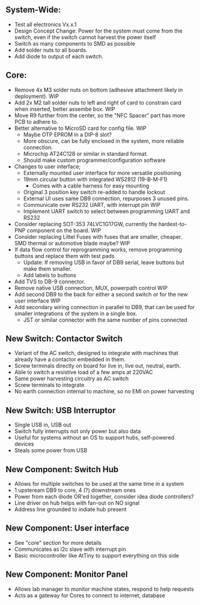 ## System-Wide:

* Test all electronics Vx.x.1
* Design Concept Change: Power for the system must come from the switch, even if the switch cannot harvest the power itself
* Switch as many components to SMD as possible
* Add solder nuts to all boards.
* Add diode to output of each switch.

## Core:

* Remove 4x M3 solder nuts on bottom (adhesive attachment likely in deployment). WIP
* Add 2x M2 tall solder nuts to left and right of card to constrain card when inserted, better assembe box. WIP
* Move R9 further from the center, so the "NFC Spacer" part has more PCB to adhere to.
* Better alternative to MicroSD card for config file. WIP
  * Maybe OTP EPROM in a DIP-8 slot?
  * More obscure, can be fully enclosed in the system, more reliable connection.
  * Microchip AT24C128 or similar in standard format.
  * Should make custom programmer/configuration software
* Changes to user interface;
  * Externally mounted user interface for more versatile positioning
  * 19mm circular button with integrated WS2812 (19-B-M-F1)
    * Comes with a cable harness for easy mounting
  * Original 3 position key switch re-added to handle lockout
  * External UI uses same DB9 connection, repurposes 3 unused pins. 
  * Communicate over RS232 UART, with interrupt pin WIP
  * Implement UART switch to select between programming UART and RS232
* Consider replacing SOT-353 74LVC1G17GW, currently the hardest-to-PNP component on the board. WIP
* Consider replacing Littel Fuses with fuses that are smaller, cheaper. SMD thermal or automotive blade maybe? WIP
* If data flow control for reprogramming works, remove programming buttons and replace them with test pads
  * Update: If removing USB in favor of DB9 serial, leave buttons but make them smaller.
  * Add labels to buttons
* Add TVS to DB-9 connector.
* Remove native USB connection, MUX, powerpath control WIP
* Add second DB9 to the back for either a second switch or for the new user interface WIP
* Add secondary wiring connection in parallel to DB9, that can be used for smaller integrations of the system in a single box.
  * JST or similar connector with the same number of pins connected

## New Switch: Contactor Switch
* Variant of the AC switch, designed to integrate with machines that already have a contactor embedded in them.
* Screw terminals directly on board for live in, live out, neutral, earth.
* Able to switch a resistive load of a few amps at 220VAC
* Same power harvesting circuitry as AC switch
* Screw terminals to integrate
* No earth connection internal to machine, so no EMI on power harvesting

## New Switch: USB Interruptor
* Single USB in, USB out
* Switch fully interrupts not only power but also data
* Useful for systems without an OS to support hubs, self-powered devices
* Steals some power from USB

## New Component: Switch Hub
* Allows for multiple switches to be used at the same time in a system
* 1 upsteream DB9 to core, 4 (?) downstream ones
* Power from each diode OR'ed together, consider idea diode controllers?
* Line driver on hub helps with fan-out on NO signal
* Address line grounded to indiate hub present

## New Component: User interface
* See "core" section for more details
* Communicates as i2c slave with interrupt pin
* Basic microcontroller like AtTiny to support everything on this side

## New Component: Monitor Panel
* Allows lab manager to monitor machine states, respond to help requests
* Acts as a gateway for Cores to connect to internet, database
